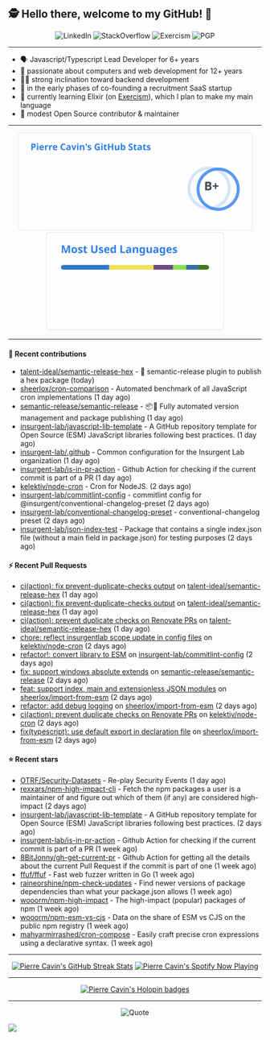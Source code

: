 <h2 style="display:inline" align="center">🕵️ Hello there, welcome to my GitHub! 👋</h2>
<br />
<p align="center">
    <a href="https://links.sherlox.io/github-linkedin" target="_blank" style="text-decoration: none;">
        <img src="https://img.shields.io/badge/LinkedIn-0077b5?style=flat-square&logo=linkedin" alt="LinkedIn">
    </a>
    <a href="https://links.sherlox.io/github-stackoverflow" target="_blank" style="text-decoration: none;">
        <img src="https://img.shields.io/badge/StackOverflow-9a9c9f?style=flat-square&logo=StackOverflow" alt="StackOverflow">
    </a>
    <a href="https://links.sherlox.io/github-exercism" target="_blank" style="text-decoration: none;">
        <img src="https://img.shields.io/badge/Exercism-7600fe?style=flat-square&logo=Exercism" alt="Exercism">
    </a>
    <a href="https://pgp.mit.edu/pks/lookup?op=get&search=0x48D089FE8FC01A4E7E88EE9611567DFABCB9256E" target="_blank" style="text-decoration: none;">
        <img src="https://img.shields.io/badge/pgp-0x11567DFABCB9256E-313131?style=flat&labelColor=313131&color=313131" alt="PGP">
    </a>
</p>

---

<ul>
    <li>🗣 Javascript/Typescript Lead Developer for 6+ years</li>
    <li>👴 passionate about computers and web development for 12+ years</li>
    <li>🧑‍💻 strong inclination toward backend development</li>
    <li>👷 in the early phases of co-founding a recruitment SaaS startup</li>
    <li>💜 currently learning Elixir (on <a href="https://links.sherlox.io/github-exercism-elixir-track">Exercism</a>), which I plan to make my main language</li>
    <li>🫶 modest Open Source contributor & maintainer</li>
</ul>

---

<div align="center">
  <a href="https://github-readme-stats.sherlox.io" style="display: inline-block;">
    <img src="assets/stats.svg" alt="Pierre Cavin's Github stats" height="195px" />
  </a>
  
  <a href="https://github-readme-stats.sherlox.io" style="display: inline-block;">
    <img src="assets/top-langs.svg" alt="Pierre Cavin's Most used languages" height="195px" />
  </a>
</div>

---

#### 🫶 Recent contributions

- [talent-ideal/semantic-release-hex](https://github.com/talent-ideal/semantic-release-hex) - 🚢 semantic-release plugin to publish a hex package (today)
- [sheerlox/cron-comparison](https://github.com/sheerlox/cron-comparison) - Automated benchmark of all JavaScript cron implementations (1 day ago)
- [semantic-release/semantic-release](https://github.com/semantic-release/semantic-release) - :package::rocket: Fully automated version management and package publishing (1 day ago)
- [insurgent-lab/javascript-lib-template](https://github.com/insurgent-lab/javascript-lib-template) - A GitHub repository template for Open Source (ESM) JavaScript libraries following best practices. (1 day ago)
- [insurgent-lab/.github](https://github.com/insurgent-lab/.github) - Common configuration for the Insurgent Lab organization (1 day ago)
- [insurgent-lab/is-in-pr-action](https://github.com/insurgent-lab/is-in-pr-action) - Github Action for checking if the current commit is part of a PR (1 day ago)
- [kelektiv/node-cron](https://github.com/kelektiv/node-cron) - Cron for NodeJS. (2 days ago)
- [insurgent-lab/commitlint-config](https://github.com/insurgent-lab/commitlint-config) - commitlint config for @insurgent/conventional-changelog-preset (2 days ago)
- [insurgent-lab/conventional-changelog-preset](https://github.com/insurgent-lab/conventional-changelog-preset) - conventional-changelog preset (2 days ago)
- [insurgent-lab/json-index-test](https://github.com/insurgent-lab/json-index-test) - Package that contains a single index.json file (without a main field in package.json) for testing purposes (2 days ago)

#### ⚡ Recent Pull Requests

- [ci(action): fix prevent-duplicate-checks output](https://github.com/talent-ideal/semantic-release-hex/pull/9) on [talent-ideal/semantic-release-hex](https://github.com/talent-ideal/semantic-release-hex) (1 day ago)
- [ci(action): fix prevent-duplicate-checks output](https://github.com/talent-ideal/semantic-release-hex/pull/8) on [talent-ideal/semantic-release-hex](https://github.com/talent-ideal/semantic-release-hex) (1 day ago)
- [ci(action): prevent duplicate checks on Renovate PRs](https://github.com/talent-ideal/semantic-release-hex/pull/7) on [talent-ideal/semantic-release-hex](https://github.com/talent-ideal/semantic-release-hex) (1 day ago)
- [chore: reflect insurgentlab scope update in config files](https://github.com/kelektiv/node-cron/pull/785) on [kelektiv/node-cron](https://github.com/kelektiv/node-cron) (2 days ago)
- [refactor!: convert library to ESM](https://github.com/insurgent-lab/commitlint-config/pull/99) on [insurgent-lab/commitlint-config](https://github.com/insurgent-lab/commitlint-config) (2 days ago)
- [fix: support windows absolute extends](https://github.com/semantic-release/semantic-release/pull/3062) on [semantic-release/semantic-release](https://github.com/semantic-release/semantic-release) (2 days ago)
- [feat: support index, main and extensionless JSON modules](https://github.com/sheerlox/import-from-esm/pull/51) on [sheerlox/import-from-esm](https://github.com/sheerlox/import-from-esm) (2 days ago)
- [refactor: add debug logging](https://github.com/sheerlox/import-from-esm/pull/50) on [sheerlox/import-from-esm](https://github.com/sheerlox/import-from-esm) (2 days ago)
- [ci(action): prevent duplicate checks on Renovate PRs](https://github.com/kelektiv/node-cron/pull/784) on [kelektiv/node-cron](https://github.com/kelektiv/node-cron) (2 days ago)
- [fix(typescript): use default export in declaration file](https://github.com/sheerlox/import-from-esm/pull/48) on [sheerlox/import-from-esm](https://github.com/sheerlox/import-from-esm) (2 days ago)

#### ⭐ Recent stars

- [OTRF/Security-Datasets](https://github.com/OTRF/Security-Datasets) - Re-play Security Events (1 day ago)
- [rexxars/npm-high-impact-cli](https://github.com/rexxars/npm-high-impact-cli) - Fetch the npm packages a user is a maintainer of and figure out which of them (if any) are considered high-impact (2 days ago)
- [insurgent-lab/javascript-lib-template](https://github.com/insurgent-lab/javascript-lib-template) - A GitHub repository template for Open Source (ESM) JavaScript libraries following best practices. (2 days ago)
- [insurgent-lab/is-in-pr-action](https://github.com/insurgent-lab/is-in-pr-action) - Github Action for checking if the current commit is part of a PR (1 week ago)
- [8BitJonny/gh-get-current-pr](https://github.com/8BitJonny/gh-get-current-pr) - Github Action for getting all the details about the current Pull Request if the commit is part of one (1 week ago)
- [ffuf/ffuf](https://github.com/ffuf/ffuf) - Fast web fuzzer written in Go (1 week ago)
- [raineorshine/npm-check-updates](https://github.com/raineorshine/npm-check-updates) - Find newer versions of package dependencies than what your package.json allows (1 week ago)
- [wooorm/npm-high-impact](https://github.com/wooorm/npm-high-impact) - The high-impact (popular) packages of npm (1 week ago)
- [wooorm/npm-esm-vs-cjs](https://github.com/wooorm/npm-esm-vs-cjs) - Data on the share of ESM vs CJS on the public npm registry (1 week ago)
- [mahyarmirrashed/cron-compose](https://github.com/mahyarmirrashed/cron-compose) - Easily craft precise cron expressions using a declarative syntax. (1 week ago)

---

<div align="center">
  <a href="https://github-readme-streak-stats.herokuapp.com" style="display: inline-block;">
    <img src="https://github-readme-streak-stats.sherlox.io/?user=sheerlox&theme=default&mode=weekly&disable_animations=true" alt="Pierre Cavin's GitHub Streak Stats" height="247px" />
  </a>

  <a href="https://links.sherlox.io/github-spotify" style="display: inline-block;">
    <img src="https://spotify-github-profile.vercel.app/api/view?uid=6ridtm5cbc0y9bf5qmtqpoupv&cover_image=true&theme=default&show_offline=false&background_color=121212&interchange=true&bar_color_cover=true" alt="Pierre Cavin's Spotify Now Playing" height="240px" />
  </a>
</div>

---

<div align="center">
  <a href="https://holopin.io/@sheerlox" style="display: inline-block;">
    <img src="https://holopin.me/sheerlox" alt="Pierre Cavin's Holopin badges" height="253px" />
  </a>
</div>

---

<p align="center">
    <a href="https://github.com/piyushsuthar/github-readme-quotes" target="_blank" style="text-decoration: none;">
        <img src="https://quotes-github-readme.vercel.app/api?type=horizontal&quote=Inaction%20will%20cause%20a%20man%20to%20sink%20into%20the%20slough%20of%20despond%20and%20vanish%20without%20a%20trace.&author=Farley%20Mowat" alt="Quote">
    </a>
</p>

![](https://hit.yhype.me/github/profile?user_id=11234273)

